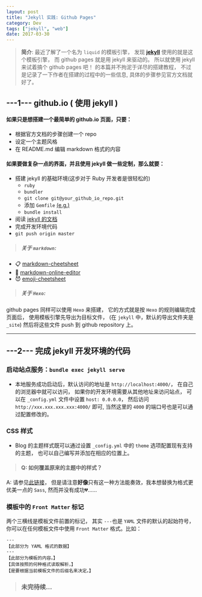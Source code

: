 ```yaml
---
layout: post
title: "Jekyll 实践: Github Pages"
category: Dev
tags: ["jekyll", "web"]
date: 2017-03-30
---
```


>**简介**: 
最近了解了一个名为 `liquid` 的模板引擎，
发现 [**jekyll**](https://jekyllrb.com/) 使用的就是这个模板引擎，
而 github pages 就是用 jekyll 来驱动的。
所以就使用 jekyll 来试着搞个 github pages 吧！
的本篇并不拘泥于详尽的搭建教程，
不过是记录了一下作者在搭建的过程中的一些信息,
具体的步骤参见官方文档就好了。


## **---1---  github.io ( 使用 jekyll )**

#### 如果只是想搭建一个最简单的 github.io 页面，只要：
  - 根据官方文档的步骤创建一个 repo
  - 设定一个主题风格
  - 在 README.md 编辑 markdown 格式的内容

#### 如果要做复杂一点的界面，并且使用 jekyll 做一些定制，那么就要：
 - 搭建 jekyll 的基础环境(这步对于 Ruby 开发者是很轻松的)
   - `ruby`
   - `bundler`
   - `git clone git@your_github_io_repo.git` 
   - 添加 `Gemfile` [(e.g.)](https://github.com/mccg/mccg.github.io/blob/master/Gemfile)
   - `bundle install`
 - 阅读 [jekyll 的文档](https://jekyllrb.com/docs/home/)
 - 完成开发环境代码
 - `git push origin master`

>##### 关于 `markdown`:
 - :clipboard: [markdown-cheetsheet](https://github.com/adam-p/markdown-here/wiki/Markdown-Cheatsheet)
 - :pencil: [markdown-online-editor](https://jbt.github.io/markdown-editor/)
 - :smiling_imp:  [emoji-cheetsheet](https://www.webpagefx.com/tools/emoji-cheat-sheet/)

>##### 关于 `Hexo`:
github pages 同样可以使用 `Hexo` 来搭建，
它的方式就是按 `Hexo` 的规则编辑完成页面后，
使用模板引擎先导出为目标文件，
(在 `jekyll` 中，默认的导出文件夹是 `_site`)
然后将这些文件 push 到 github repository 上。

---
## **---2---  完成 jekyll 开发环境的代码**

### 启动站点服务：`bundle exec jekyll serve` 
 - 本地服务成功启动后，默认访问的地址是 `http://localhost:4000/`，
在自己的浏览器中就可以访问，
如果你的开发环境需要从其他地址来访问站点，
可以在 `_config.yml` 文件中设置 `host: 0.0.0.0`，
然后访问 `http://xxx.xxx.xxx.xxx:4000/` 即可,
当然这里的 `4000` 的端口号也是可以通过配置修改的。

### CSS 样式
 - Blog 的主题样式既可以通过设置 `_config.yml` 中的 `theme` 选项配置现有支持的主题，
也可以自己编写并添加在相应的位置上。

>#### Q: 如何覆盖原来的主题中的样式？
A: 请参见[此链接](http://stackoverflow.com/questions/41254582/overriding-css-on-github-pages-using-slate-theme)，
但是请注意**好像**只有这一种方法能奏效，我本想替换为格式更优美一点的 `Sass`, 然而并没有成功:broken_heart:……

### 模板中的 `Front Matter` 标记
两个三横线是模板文件前置的标记，
其实 `---`也是 `YAML` 文件的默认的起始符号，
你可以在任何模板文件中使用 `Front Matter` 格式。比如：
```
---
【此部分为 YAML 格式的数据】
---
【此部分为模板的内容。】
【具体按照的何种格式读取解析，】
【是要根据当前模板文件的后缀名来决定。】
```

>### 未完待续...



